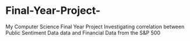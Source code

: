 # Final-Year-Project-
My Computer Science Final Year Project Investigating correlation between Public Sentiment Data data and Financial Data from the S&amp;P 500
